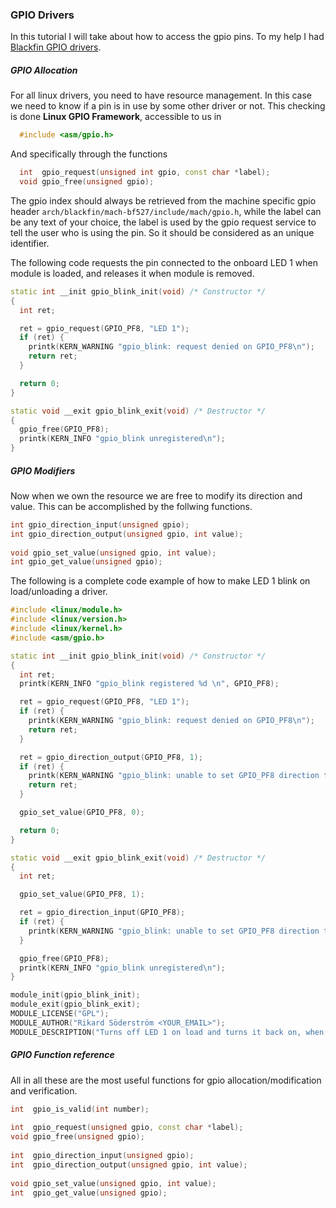 ### GPIO Drivers

In this tutorial I will take about how to access the gpio pins. To my help I had [Blackfin GPIO drivers](http://blackfin.uclinux.org/doku.php?id=gpio).


##### GPIO Allocation

For all linux drivers, you need to have resource management. In this case we need to know if a pin is in use by some other driver or not.
This checking is done **Linux GPIO Framework**, accessible to us in
```C++
  #include <asm/gpio.h>
```

And specifically through the functions
```C++
  int  gpio_request(unsigned int gpio, const char *label);
  void gpio_free(unsigned gpio);
```

The gpio index should always be retrieved from the machine specific gpio header `arch/blackfin/mach-bf527/include/mach/gpio.h`, while the label can be any text of your choice, the label is used by the gpio request service to tell the user who is using the pin. So it should be considered as an unique identifier.


The following code requests the pin connected to the onboard LED 1 when module is loaded, and releases it when module is removed.
```C++
static int __init gpio_blink_init(void) /* Constructor */
{
  int ret;

  ret = gpio_request(GPIO_PF8, "LED 1");
  if (ret) {
    printk(KERN_WARNING "gpio_blink: request denied on GPIO_PF8\n");
    return ret;
  }

  return 0;
}

static void __exit gpio_blink_exit(void) /* Destructor */
{
  gpio_free(GPIO_PF8);
  printk(KERN_INFO "gpio_blink unregistered\n");
}
```

##### GPIO Modifiers

Now when we own the resource we are free to modify its direction and value. This can be accomplished by the follwing functions. 

```C++
int gpio_direction_input(unsigned gpio);
int gpio_direction_output(unsigned gpio, int value);
 
void gpio_set_value(unsigned gpio, int value);
int gpio_get_value(unsigned gpio);
```

The following is a complete code example of how to make LED 1 blink on load/unloading a driver.
```C++
#include <linux/module.h>
#include <linux/version.h>
#include <linux/kernel.h>
#include <asm/gpio.h>

static int __init gpio_blink_init(void) /* Constructor */
{
  int ret;
  printk(KERN_INFO "gpio_blink registered %d \n", GPIO_PF8);

  ret = gpio_request(GPIO_PF8, "LED 1");
  if (ret) {
    printk(KERN_WARNING "gpio_blink: request denied on GPIO_PF8\n");
    return ret;
  }

  ret = gpio_direction_output(GPIO_PF8, 1);
  if (ret) {
    printk(KERN_WARNING "gpio_blink: unable to set GPIO_PF8 direction to output\n");
    return ret;
  }

  gpio_set_value(GPIO_PF8, 0);

  return 0;
}

static void __exit gpio_blink_exit(void) /* Destructor */
{
  int ret;

  gpio_set_value(GPIO_PF8, 1);

  ret = gpio_direction_input(GPIO_PF8);
  if (ret) {
    printk(KERN_WARNING "gpio_blink: unable to set GPIO_PF8 direction to input\n");
  }

  gpio_free(GPIO_PF8);
  printk(KERN_INFO "gpio_blink unregistered\n");
}

module_init(gpio_blink_init);
module_exit(gpio_blink_exit);
MODULE_LICENSE("GPL");
MODULE_AUTHOR("Rikard Söderström <YOUR_EMAIL>");
MODULE_DESCRIPTION("Turns off LED 1 on load and turns it back on, when unloaded");
```

##### GPIO Function reference

All in all these are the most useful functions for gpio allocation/modification and verification.
```C++
int  gpio_is_valid(int number);
 
int  gpio_request(unsigned gpio, const char *label);
void gpio_free(unsigned gpio);
 
int  gpio_direction_input(unsigned gpio);
int  gpio_direction_output(unsigned gpio, int value);
 
void gpio_set_value(unsigned gpio, int value);
int  gpio_get_value(unsigned gpio);
```

